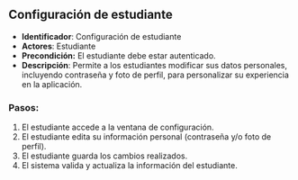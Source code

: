 ## Configuración de estudiante

- **Identificador**: Configuración de estudiante
- **Actores**: Estudiante
- **Precondición:** El estudiante debe estar autenticado.
- **Descripción**: Permite a los estudiantes  modificar sus datos personales, incluyendo contraseña y foto de perfil, para personalizar su experiencia en la aplicación.

### Pasos:

1. El estudiante accede a la ventana de configuración.
2. El estudiante edita su información personal (contraseña y/o foto de perfil).
3. El estudiante guarda los cambios realizados.
4. El sistema valida y actualiza la información del estudiante.
